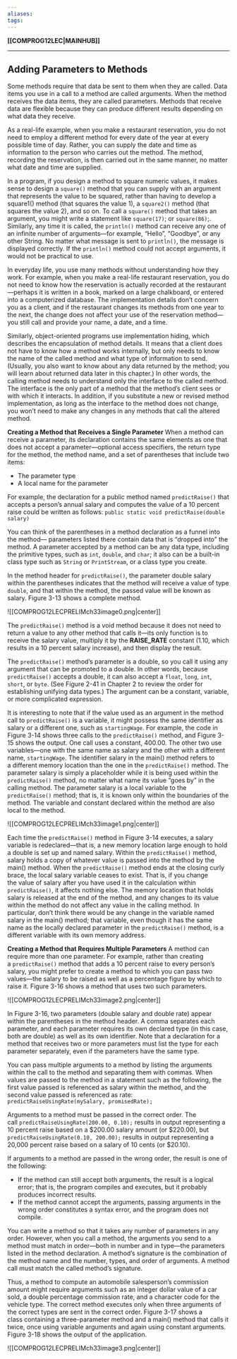```yaml
---
aliases:
tags:
---
```

**[[COMPROG12LEC|MAINHUB]]**

---
## Adding Parameters to Methods
Some methods require that data be sent to them when they are called. Data items you use in a call to a method are called arguments. When the method receives the data items, they are called parameters. Methods that receive data are flexible because they can produce different results depending on what data they receive.

As a real-life example, when you make a restaurant reservation, you do not need to employ a different method for every date of the year at every possible time of day. Rather, you can supply the date and time as information to the person who carries out the method. The method, recording the reservation, is then carried out in the same manner, no matter what date and time are supplied.

In a program, if you design a method to square numeric values, it makes sense to design a `square()` method that you can supply with an argument that represents the value to be squared, rather than having to develop a square1() method (that squares the value 1), a `square2()` method (that squares the value 2), and so on. To call a `square()` method that takes an argument, you might write a statement like `square(17)`; or `square(86)`;. Similarly, any time it is called, the `println()` method can receive any one of an infinite number of arguments—for example, “Hello”, “Goodbye”, or any other String. No matter what message is sent to `println()`, the message is displayed correctly. If the `println()` method could not accept arguments, it would not be practical to use.

In everyday life, you use many methods without understanding how they work. For example, when you make a real-life restaurant reservation, you do not need to know how the reservation is actually recorded at the restaurant—perhaps it is written in a book, marked on a large chalkboard, or entered into a computerized database. The implementation details don’t concern you as a client, and if the restaurant changes its methods from one year to the next, the change does not affect your use of the reservation method—you still call and provide your name, a date, and a time.

Similarly, object-oriented programs use implementation hiding, which describes the encapsulation of method details. It means that a client does not have to know how a method works internally, but only needs to know the name of the called method and what type of information to send. (Usually, you also want to know about any data returned by the method; you will learn about returned data later in this chapter.) In other words, the calling method needs to understand only the interface to the called method. The interface is the only part of a method that the method’s client sees or with which it interacts. In addition, if you substitute a new or revised method implementation, as long as the interface to the method does not change, you won’t need to make any changes in any methods that call the altered method.

**Creating a Method that Receives a Single Parameter**
When a method can receive a parameter, its declaration contains the same elements as one that does not accept a parameter—optional access specifiers, the return type for the method, the method name, and a set of parentheses that include two items:
-   The parameter type
-   A local name for the parameter

For example, the declaration for a public method named `predictRaise()` that accepts a person’s annual salary and computes the value of a 10 percent raise could be written as follows:
`public static void predictRaise(double salary)`

You can think of the parentheses in a method declaration as a funnel into the method— parameters listed there contain data that is “dropped into” the method. A parameter accepted by a method can be any data type, including the primitive types, such as `int`, `double`, and `char`; it also can be a built-in class type such as `String` or `PrintStream`, or a class type you create.

In the method header for `predictRaise()`, the parameter double salary within the parentheses indicates that the method will receive a value of type `double`, and that within the method, the passed value will be known as salary. Figure 3-13 shows a complete method.

![[COMPROG12LECPRELIMch33image0.png|center]]

The `predictRaise()` method is a void method because it does not need to return a value to any other method that calls it—its only function is to receive the salary value, multiply it by the **RAISE_RATE** constant (1.10, which results in a 10 percent salary increase), and then display the result.

The `predictRaise()` method’s parameter is a double, so you call it using any argument that can be promoted to a double. In other words, because `predictRaise()` accepts a double, it can also accept a `float`, `long`, `int`, `short`, or `byte`. (See Figure 2-41 in Chapter 2 to review the order for establishing unifying data types.) The argument can be a constant, variable, or more complicated expression.

It is interesting to note that if the value used as an argument in the method call to `predictRaise()` is a variable, it might possess the same identifier as salary or a different one, such as `startingWage`. For example, the code in Figure 3-14 shows three calls to the `predictRaise()` method, and Figure 3-15 shows the output. One call uses a constant, 400.00. The other two use variables—one with the same name as salary and the other with a different name, `startingWage`. The identifier salary in the main() method refers to a different memory location than the one in the `predictRaise()` method. The parameter salary is simply a placeholder while it is being used within the `predictRaise()` method, no matter what name its value “goes by” in the calling method. The parameter salary is a local variable to the `predictRaise()` method; that is, it is known only within the boundaries of the method. The variable and constant declared within the method are also local to the method.

![[COMPROG12LECPRELIMch33image1.png|center]]

Each time the `predictRaise()` method in Figure 3-14 executes, a salary variable is redeclared—that is, a new memory location large enough to hold a double is set up and named salary. Within the `predictRaise()` method, salary holds a copy of whatever value is passed into the method by the main() method. When the `predictRaise()` method ends at the closing curly brace, the local salary variable ceases to exist. That is, if you change the value of salary after you have used it in the calculation within `predictRaise()`, it affects nothing else. The memory location that holds salary is released at the end of the method, and any changes to its value within the method do not affect any value in the calling method. In particular, don’t think there would be any change in the variable named salary in the main() method; that variable, even though it has the same name as the locally declared parameter in the `predictRaise()` method, is a different variable with its own memory address.

**Creating a Method that Requires Multiple Parameters**
A method can require more than one parameter. For example, rather than creating a `predictRaise()` method that adds a 10 percent raise to every person’s salary, you might prefer to create a method to which you can pass two values—the salary to be raised as well as a percentage figure by which to raise it. Figure 3-16 shows a method that uses two such parameters.

![[COMPROG12LECPRELIMch33image2.png|center]]

In Figure 3-16, two parameters (double salary and double rate) appear within the parentheses in the method header. A comma separates each parameter, and each parameter requires its own declared type (in this case, both are double) as well as its own identifier. Note that a declaration for a method that receives two or more parameters must list the type for each parameter separately, even if the parameters have the same type.

You can pass multiple arguments to a method by listing the arguments within the call to the method and separating them with commas. When values are passed to the method in a statement such as the following, the first value passed is referenced as salary within the method, and the second value passed is referenced as rate:
`predictRaiseUsingRate(mySalary, promisedRate);`

Arguments to a method must be passed in the correct order. The call `predictRaiseUsingRate(200.00, 0.10);` results in output representing a 10 percent raise based on a $200.00 salary amount (or $220.00), but `predictRaiseUsingRate(0.10, 200.00);` results in output representing a 20,000 percent raise based on a salary of 10 cents (or $20.10).

If arguments to a method are passed in the wrong order, the result is one of the following:
-   If the method can still accept both arguments, the result is a logical error; that is, the program compiles and executes, but it probably produces incorrect results.
-   If the method cannot accept the arguments, passing arguments in the wrong order constitutes a syntax error, and the program does not compile.

You can write a method so that it takes any number of parameters in any order. However, when you call a method, the arguments you send to a method must match in order—both in number and in type—the parameters listed in the method declaration. A method’s signature is the combination of the method name and the number, types, and order of arguments. A method call must match the called method’s signature.

Thus, a method to compute an automobile salesperson’s commission amount might require arguments such as an integer dollar value of a car sold, a double percentage commission rate, and a character code for the vehicle type. The correct method executes only when three arguments of the correct types are sent in the correct order. Figure 3-17 shows a class containing a three-parameter method and a main() method that calls it twice, once using variable arguments and again using constant arguments. Figure 3-18 shows the output of the application.

![[COMPROG12LECPRELIMch33image3.png|center]]